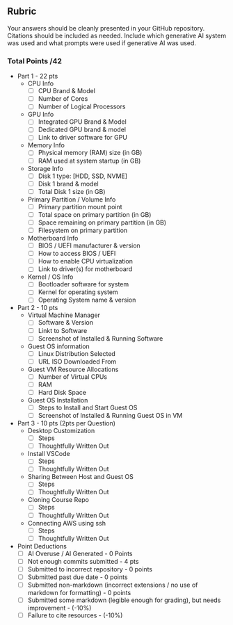 ## Rubric

Your answers should be cleanly presented in your GitHub repository. Citations should be included as needed. Include which generative AI system was used and what prompts were used if generative AI was used.

### Total Points /42

- Part 1 - 22 pts
    - CPU Info
        - [ ] CPU Brand & Model
        - [ ] Number of Cores
        - [ ] Number of Logical Processors
    - GPU Info
        - [ ] Integrated GPU Brand & Model
        - [ ] Dedicated GPU brand & model
        - [ ] Link to driver software for GPU
    - Memory Info
        - [ ] Physical memory (RAM) size (in GB)
        - [ ] RAM used at system startup (in GB)
    - Storage Info
        - [ ] Disk 1 type: [HDD, SSD, NVME]
        - [ ] Disk 1 brand & model
        - [ ] Total Disk 1 size (in GB)
    - Primary Partition / Volume Info
        - [ ] Primary partition mount point
        - [ ] Total space on primary partition (in GB)
        - [ ] Space remaining on primary partition (in GB)
        - [ ] Filesystem on primary partition
    - Motherboard Info
        - [ ] BIOS / UEFI manufacturer & version
        - [ ] How to access BIOS / UEFI
        - [ ] How to enable CPU virtualization
        - [ ] Link to driver(s) for motherboard
    - Kernel / OS Info
        - [ ] Bootloader software for system
        - [ ] Kernel for operating system
        - [ ] Operating System name & version

- Part 2 - 10 pts
    - Virtual Machine Manager
        - [ ] Software & Version
        - [ ] Linkt to Software
        - [ ] Screenshot of Installed & Running Software
    - Guest OS information
        - [ ] Linux Distribution Selected
        - [ ] URL ISO Downloaded From
    - Guest VM Resource Allocations
        - [ ] Number of Virtual CPUs
        - [ ] RAM
        - [ ] Hard Disk Space
    - Guest OS Installation
        - [ ] Steps to Install and Start Guest OS
        - [ ] Screenshot of Installed & Running Guest OS in VM

- Part 3 - 10 pts (2pts per Question)
    - Desktop Customization
        - [ ] Steps
        - [ ] Thoughtfully Written Out
    - Install VSCode
        - [ ] Steps
        - [ ] Thoughtfully Written Out
    - Sharing Between Host and Guest OS
        - [ ] Steps
        - [ ] Thoughtfully Written Out
    - Cloning Course Repo
        - [ ] Steps
        - [ ] Thoughtfully Written Out
    - Connecting AWS using ssh
        - [ ] Steps
        - [ ] Thoughtfully Written Out

- Point Deductions
    - [ ] AI Overuse / AI Generated - 0 Points
    - [ ] Not enough commits submitted - 4 pts
    - [ ] Submitted to incorrect repository - 0 points
    - [ ] Submitted past due date - 0 points
    - [ ] Submitted non-markdown (incorrect extensions / no use of markdown for formatting) - 0 points
    - [ ] Submitted some markdown (legible enough for grading), but needs improvement - (-10%)
    - [ ] Failure to cite resources - (-10%)
